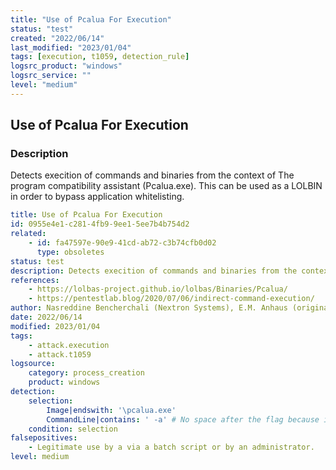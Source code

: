 ```yaml
---
title: "Use of Pcalua For Execution"
status: "test"
created: "2022/06/14"
last_modified: "2023/01/04"
tags: [execution, t1059, detection_rule]
logsrc_product: "windows"
logsrc_service: ""
level: "medium"
---
```


## Use of Pcalua For Execution

### Description

Detects execition of commands and binaries from the context of The program compatibility assistant (Pcalua.exe). This can be used as a LOLBIN in order to bypass application whitelisting.

```yml
title: Use of Pcalua For Execution
id: 0955e4e1-c281-4fb9-9ee1-5ee7b4b754d2
related:
    - id: fa47597e-90e9-41cd-ab72-c3b74cfb0d02
      type: obsoletes
status: test
description: Detects execition of commands and binaries from the context of The program compatibility assistant (Pcalua.exe). This can be used as a LOLBIN in order to bypass application whitelisting.
references:
    - https://lolbas-project.github.io/lolbas/Binaries/Pcalua/
    - https://pentestlab.blog/2020/07/06/indirect-command-execution/
author: Nasreddine Bencherchali (Nextron Systems), E.M. Anhaus (originally from Atomic Blue Detections, Endgame), oscd.community
date: 2022/06/14
modified: 2023/01/04
tags:
    - attack.execution
    - attack.t1059
logsource:
    category: process_creation
    product: windows
detection:
    selection:
        Image|endswith: '\pcalua.exe'
        CommandLine|contains: ' -a' # No space after the flag because it accepts anything as long as there a "-a"
    condition: selection
falsepositives:
    - Legitimate use by a via a batch script or by an administrator.
level: medium

```
